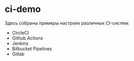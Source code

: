 # ci-demo

Здесь собраны примеры настроек различных CI-систем:

* CircleCI
* Github Actions
* Jenkins
* Bitbucket Pipelines
* Gitlab 
